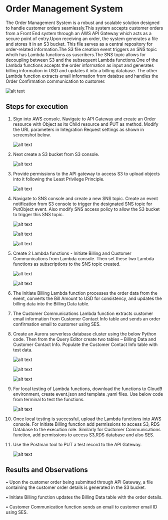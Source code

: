
# Order Management System

The Order Management System is a robust and scalable solution designed to handle customer orders seamlessly.This system accepts customer orders from a Front End system through an AWS API Gateway which acts as a secure point of entry.Upon receiving an order, the system generates a file and stores it in an S3 bucket. This file serves as a central repository for order-related information.The S3 file creation event triggers an SNS topic whcih has Lambda functions as suscribers.The SNS topic allows for decoupling between S3 and the subsequent Lambda functions.One of the Lambda functions accepts the order information as input and generates billing information in USD and updates it into a billing database. The other Lambda function extracts email information from databse and handles the Order Confirmation communication to customer.

![alt text](https://github.com/pratheekshavrao/Order-Management-System/blob/main/Images/Order_management_system.jpeg)

## Steps for execution

1.	Sign into AWS console. Navigate to API Gateway and create an Order resource with Object as its Child resource and PUT as method. Modify the URL parameters in Integration Request settings  as shown in         screenshot below.
  	
    ![alt text](https://github.com/pratheekshavrao/Order-Management-System/blob/main/Images/OrderManagementAPICreated.jpg)
  	
3.	Next create a S3 bucket from S3 console.
   
    ![alt text](https://github.com/pratheekshavrao/Order-Management-System/blob/main/Images/OrderManagementS3Bucket.jpg)
  	
5.	Provide permissions to the API gateway to access S3 to upload objects into it following the Least Privilege Principle.
   
    ![alt text](https://github.com/pratheekshavrao/Order-Management-System/blob/main/Images/APIGatewayS3AccessRole.jpg)
  	
7.	Navigate to SNS console and create a new SNS topic. Create an event  notification from S3 console to trigger the designated SNS topic for PutObject event. Also modify SNS access policy to allow the S3 bucket 
    to trigger this SNS topic.

    ![alt text](https://github.com/pratheekshavrao/Order-Management-System/blob/main/Images/OrderCapturedNotificationSNS.jpg)


    ![alt text](https://github.com/pratheekshavrao/Order-Management-System/blob/main/Images/S3EventNotificationSNS.jpg)


    ![alt text](https://github.com/pratheekshavrao/Order-Management-System/blob/main/Images/S3AllowTriggerSNSPolicy.jpg)
  	
9.	Create 2 Lambda functions  - Initiate  Billing and Customer Communications from Lambda console. Then set these two Lambda functions as subscriptions to the SNS topic created.

  	![alt text](https://github.com/pratheekshavrao/Order-Management-System/blob/main/Images/InitiateBillingLambdaCreation.jpg)

  	![alt text](https://github.com/pratheekshavrao/Order-Management-System/blob/main/Images/CustomerComminicationsLambdaCreation.jpg)
	
13.	The Initiate Billing Lambda function processes the order data from the event, converts the Bill Amount to USD for consistency, and updates the billing data into the Billing Data table.
    
15.	The Customer Communications Lambda function extracts customer email information from Customer Contact Info table and sends an order confirmation email to customer using SES.
    
16.	Create an Aurora serverless database cluster using the below Python code. Then from the Query Editor create two tables – Billing Data and Customer Contact Info. Populate the Customer Contact Info table with test data.
    
	![alt text](https://github.com/pratheekshavrao/Order-Management-System/blob/main/Images/DatabaseCreated.jpg)

	![alt text](https://github.com/pratheekshavrao/Order-Management-System/blob/main/Images/BillingDataTableCreated.jpg)

   	![alt text](https://github.com/pratheekshavrao/Order-Management-System/blob/main/Images/CustomerContactInfoTableCreated.jpg)

18.	For local testing of Lambda functions, download the functions to Cloud9 environment, create event.json and template .yaml files. Use below code from terminal to test the functions.

       ![alt text](https://github.com/pratheekshavrao/Order-Management-System/blob/main/Images/LocalInvokeCode.jpeg)
        
20.	 Once local testing is successful, upload the Lambda functions into AWS console. For Initiate Billing function add permissions to access S3, RDS Database to the execution role. Similarly for Customer Communications function, add permissions to access S3,RDS database and also SES.
    
22.	Use the Postman tool to PUT a test record to the API Gateway.

	![alt text](https://github.com/pratheekshavrao/Order-Management-System/blob/main/Images/PutRecordUsingPostman.jpg)


## Results and Observations

•	Upon the customer order being submitted through API Gateway, a file containing the customer order details is generated in the S3 bucket.

•	Initiate Billing function updates the Billing Data table with the order details.

•	Customer Communication function sends an email to customer email ID using SES.


